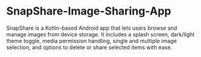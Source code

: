 # SnapShare-Image-Sharing-App
SnapShare is a Kotlin-based Android app that lets users browse and manage images from device storage. It includes a splash screen, dark/light theme toggle, media permission handling, single and multiple image selection, and options to delete or share selected items with ease.
